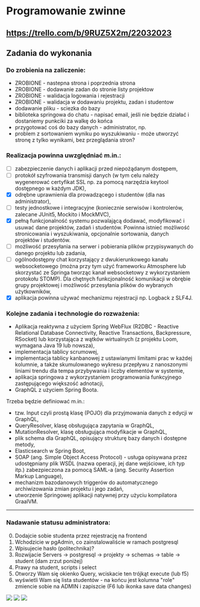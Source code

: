 # Programowanie zwinne

https://trello.com/b/9RUZ5X2m/22032023
---
## Zadania do wykonania


### Do zrobienia na zaliczenie:
- ZROBIONE - nastepna strona i poprzednia strona
- ZROBIONE - dodawanie zadan do stronie listy projektow
- ZROBIONE - walidacja logowania i rejestracji
- ZROBIONE - walidacja w dodawaniu projektu, zadan i studentow
- dodawanie pliku - sciezka do bazy
- biblioteka springowa do chatu - napisać email, jeśli nie będzie działać i dostaniemy punkciki za walkę do końca
- przygotować coś do bazy danych - administrator, np.
- problem z sortowaniem wyniku po wyszukiwaniu - może utworzyć stronę z tylko wynikami, bez przeglądania stron?
### Realizacja powinna uwzględniać m.in.:
- [ ] zabezpieczenie danych i aplikacji przed niepożądanym dostępem, 
- [ ] protokół szyfrowania transmisji danych (w tym celu należy wygenerować certyfikat SSL np. za pomocą narzędzia keytool dostępnego w każdym JDK),
- [x] odrębne uprawnienia dla prowadzącego i studentów (dla nas administrator),
- [ ] testy jednostkowe i integracyjne (koniecznie serwisów i kontrolerów, zalecane JUnit5, Mockito i MockMVC),
- [x] pełną funkcjonalność systemu pozwalającą dodawać, modyfikować i usuwać dane projektów, zadań i studentów. Powinna istnieć możliwość stronicowania i wyszukiwania, opcjonalnie sortowania, danych projektów i studentów.
- [ ] możliwość przesyłania na serwer i pobierania plików przypisywanych do danego projektu lub zadania, 
- [ ] ogólnodostępny chat korzystający z dwukierunkowego kanału websocketowego (można przy tym użyć frameworku Atmosphere lub skorzystać ze Springa tworząc kanał websocketowy z wykorzystaniem protokołu STOMP). Dla chętnych funkcjonalność komunikacji w obrębie grupy projektowej i możliwość przesyłania plików do wybranych użytkowników,
- [x] aplikacja powinna używać mechanizmu rejestracji np. Logback z SLF4J.

### Kolejne zadania i technologie do rozważenia:
- Aplikacja reaktywna z użyciem Spring WebFlux (R2DBC - Reactive Relational Database Connectivity, Reactive Transactions, Backpressure, RSocket) lub korzystająca z wątków wirtualnych (z projektu Loom, wymagana Java 19 lub nowsza), 
- implementacja tablicy scrumowej,
- implementacja tablicy kanbanowej z ustawianymi limitami prac w każdej kolumnie, a także skumulowanego wykresu przepływu z nanoszonymi liniami trendu dla tempa przybywania i liczby elementów w systemie,
- aplikacja springowa z wykorzystaniem programowania funkcyjnego zastępującego większość adnotacji,
- GraphQL z użyciem Spring Boota. 

Trzeba będzie definiować m.in.:
 - tzw. Input czyli prostą klasę (POJO) dla przyjmowania danych z edycji w GraphQL,
 - QueryResolver, klasę obsługująca zapytania w GraphQL,
 - MutationResolver, klasę obsługująca modyfikacje w GraphQL,
 - plik schema dla GraphQL, opisujący strukturę bazy danych i dostępne metody,
- Elasticsearch w Spring Boot,
- SOAP (ang. Simple Object Access Protocol) - usługa opisywana przez udostępniany plik WSDL (nazwa operacji, jej dane wejściowe, ich typ itp.) zabezpieczona za pomocą SAML-a (ang. Security Assertion Markup Language),
- mechanizm bazodanowych triggerów do automatycznego archiwizowania zmian projektu i jego zadań,
- utworzenie Springowej aplikacji natywnej przy użyciu kompilatora GraalVM.


---
### Nadawanie statusu administratora:
0. Dodajcie sobie studenta przez rejestrację na frontend
1. Wchodzicie w pgAdmin, co zainstalowaliście w ramach postgresql
2. Wpisujecie hasło (politechnika)?
3. Rozwijacie Servers -> postgresql -> projekty -> schemas -> table -> student (dam zrzut poniżej)
4. Prawy na student, scripts i select
5. Otworzy Wam się okienko Query, wciskacie ten trójkąt execute (lub f5)
6. wyświetli Wam się lista studentów - na końcu jest kolumna "role" zmiencie sobie na ADMIN i zapiszcie (F6 lub ikonka save data changes)

![](https://scontent-waw1-1.xx.fbcdn.net/v/t1.15752-9/343547797_5594167890683379_9020410397301631774_n.png?_nc_cat=109&ccb=1-7&_nc_sid=ae9488&_nc_ohc=Nitvk_etTWwAX9T23_d&_nc_ht=scontent-waw1-1.xx&oh=03_AdS8nNbXLapCqmt0cGdipTYGWiT2y1sDlImyYZ5RHPY_cg&oe=649D4231)
![](https://scontent-waw1-1.xx.fbcdn.net/v/t1.15752-9/345246725_1040713287204973_9183457215237163721_n.png?_nc_cat=101&ccb=1-7&_nc_sid=ae9488&_nc_ohc=C23zvrXD12sAX8XSwa7&_nc_ht=scontent-waw1-1.xx&oh=03_AdRiMu9hLRMjth2NDFfLNvhAtBRKg2rb4xbc-yByQqf2Hg&oe=649D56DD)
![](https://scontent-waw1-1.xx.fbcdn.net/v/t1.15752-9/343607650_821259006303520_1711665949002987788_n.png?_nc_cat=108&ccb=1-7&_nc_sid=ae9488&_nc_ohc=hR_rebUMA_wAX-B-Ksu&_nc_ht=scontent-waw1-1.xx&oh=03_AdSxMxeZj7PYJdsLi-f4ZTQXVbAjJ4sjrwi0QSMfsWCT4g&oe=649D5957)
